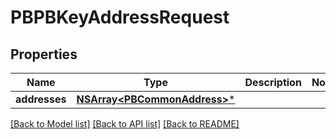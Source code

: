 # PBPBKeyAddressRequest

## Properties
Name | Type | Description | Notes
------------ | ------------- | ------------- | -------------
**addresses** | [**NSArray&lt;PBCommonAddress&gt;***](PBCommonAddress.md) |  | 

[[Back to Model list]](../README.md#documentation-for-models) [[Back to API list]](../README.md#documentation-for-api-endpoints) [[Back to README]](../README.md)


